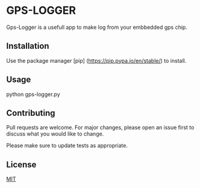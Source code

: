 # GPS-LOGGER

Gps-Logger is a usefull app to make log from your embbedded gps chip.

## Installation

Use the package manager [pip] (https://pip.pypa.io/en/stable/) to install.



## Usage

python gps-logger.py

## Contributing
Pull requests are welcome. For major changes, please open an issue first to discuss what you would like to change.

Please make sure to update tests as appropriate.

## License
[MIT](https://choosealicense.com/licenses/mit/)
